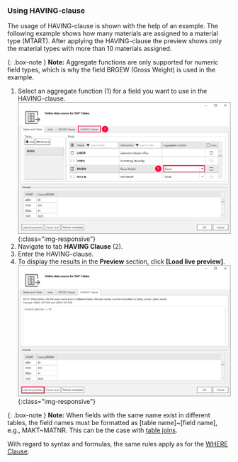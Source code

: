 ### Using HAVING-clause
The usage of HAVING-clause is shown with the help of an example. The following example shows how many materials are assigned to a material type (MTART). After applying the HAVING-clause the preview shows only the material types with more than 10 materials assigned.

{: .box-note }
**Note:** Aggregate functions are only supported for numeric field types, which is why the field BRGEW (Gross Weight) is used in the example.

1. Select an aggregate function (1) for a field you want to use in the HAVING-clause.  
![Extraction-Settings-01](/img/content/table/Table-Extraction-Having-Clause1.png){:class="img-responsive"}
2. Navigate to tab **HAVING Clause** (2).
2. Enter the HAVING-clause.
3. To display the results in the **Preview** section, click **[Load live preview]**.
![Extraction-Settings-01](/img/content/table/having-clause.png){:class="img-responsive"}

{: .box-note }
**Note:** When fields with the same name exist in different tables, the field names must be formatted as [table name]~[field name], e.g., MAKT~MATNR. This can be the case with [table joins](./table-joins).


With regard to syntax and formulas, the same rules apply as for the [WHERE Clause](./where-clause). 

